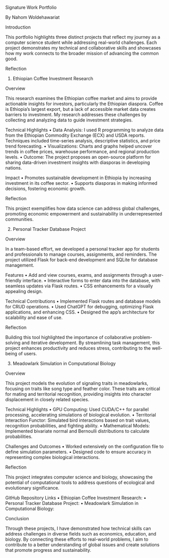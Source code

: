 Signature Work Portfolio

By Nahom Woldehawariat

Introduction

This portfolio highlights three distinct projects that reflect my journey as a computer science student while addressing real-world challenges. Each project demonstrates my technical and collaborative skills and showcases how my work connects to the broader mission of advancing the common good.

Reflection

1. Ethiopian Coffee Investment Research

Overview

This research examines the Ethiopian coffee market and aims to provide actionable insights for investors, particularly the Ethiopian diaspora. Coffee is Ethiopia’s largest export, but a lack of accessible market data creates barriers to investment. My research addresses these challenges by collecting and analyzing data to guide investment strategies.

Technical Highlights
	•	Data Analysis: I used R programming to analyze data from the Ethiopian Commodity Exchange (ECX) and USDA reports. Techniques included time-series analysis, descriptive statistics, and price trend forecasting.
	•	Visualizations: Charts and graphs helped uncover trends in coffee prices, warehouse performance, and regional production levels.
	•	Outcome: The project proposes an open-source platform for sharing data-driven investment insights with diasporas in developing nations.

Impact
	•	Promotes sustainable development in Ethiopia by increasing investment in its coffee sector.
	•	Supports diasporas in making informed decisions, fostering economic growth.

Reflection

This project exemplifies how data science can address global challenges, promoting economic empowerment and sustainability in underrepresented communities.

2. Personal Tracker Database Project

Overview

In a team-based effort, we developed a personal tracker app for students and professionals to manage courses, assignments, and reminders. The project utilized Flask for back-end development and SQLite for database management.

Features
	•	Add and view courses, exams, and assignments through a user-friendly interface.
	•	Interactive forms to enter data into the database, with seamless updates via Flask routes.
	•	CSS enhancements for a visually appealing design.

Technical Contributions
	•	Implemented Flask routes and database models for CRUD operations.
	•	Used ChatGPT for debugging, optimizing Flask applications, and enhancing CSS.
	•	Designed the app’s architecture for scalability and ease of use.

Reflection

Building this tool highlighted the importance of collaborative problem-solving and iterative development. By streamlining task management, this project enhances productivity and reduces stress, contributing to the well-being of users.

3. Meadowlark Simulation in Computational Biology

Overview

This project models the evolution of signaling traits in meadowlarks, focusing on traits like song type and feather color. These traits are critical for mating and territorial recognition, providing insights into character displacement in closely related species.

Technical Highlights
	•	GPU Computing: Used CUDA/C++ for parallel processing, accelerating simulations of biological evolution.
	•	Territorial Interaction Functor: Simulated bird interactions based on trait values, recognition probabilities, and fighting ability.
	•	Mathematical Models: Implemented bivariate normal and Bernoulli distributions to calculate probabilities.

Challenges and Outcomes
	•	Worked extensively on the configuration file to define simulation parameters.
	•	Designed code to ensure accuracy in representing complex biological interactions.

Reflection

This project integrates computer science and biology, showcasing the potential of computational tools to address questions of ecological and evolutionary significance.


GitHub Repository Links
	•	Ethiopian Coffee Investment Research: 
	•	Personal Tracker Database Project: 
	•	Meadowlark Simulation in Computational Biology: 


 Conclusion

Through these projects, I have demonstrated how technical skills can address challenges in diverse fields such as economics, education, and biology. By connecting these efforts to real-world problems, I aim to contribute to a better understanding of global issues and create solutions that promote progress and sustainability.





























